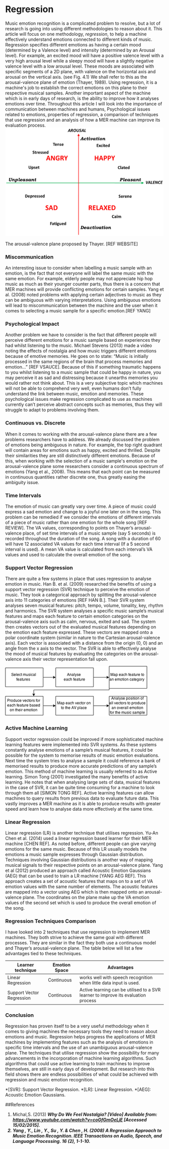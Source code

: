 # Regression
Music emotion recognition is a complicated problem to resolve, but a lot of research is going into using different methodologies to reason about it. This article will focus on one methodology, *regression*, to help a machine effectively understand emotions connected to different kinds of music. Regression specifies different emotions as having a certain mood (determined by a Valence level) and intensity (determined by an Arousal level). For example, an excited mood will have a positive valence level with a very high arousal level while a sleepy mood will have a slightly negative valence level with a low arousal level. These moods are associated with specific segments of a 2D plane, with valence on the horizontal axis and arousal on the vertical axis. (see Fig. 4.1) <!-- and add link --> We shall refer to this as the arousal-valence plane of emotion (Thayer, 1989). Using regression, it is a machine's job to establish the correct emotions on this plane to their respective musical samples. Another important aspect of the machine which is in early days of research, is the ability to improve how it analyses emotions over time. Throughout this article I will look into the importance of communication between machines and humans, Psychological issues related to emotions, properties of regression, a comparison of techniques that use regression and an analysis of how a MER machine can improve its evaluation process.
![V-A Diagram](/assets/images/ar-va-diagram-fig-1.jpg)
<!-- change image to elliot's image -->
The arousal-valence plane proposed by Thayer. [REF WEBSITE]

### Miscommunication
An interesting issue to consider when labelling a music sample with an emotion, is the fact that not everyone will label the same music with the same emotion. For example, elderly people may not appreciate hip hop music as much as their younger counter parts, thus there is a concern that MER machines will provide conflicting emotions for certain samples. Yang et al. (2008) noted problems with applying certain adjectives to music as they can be ambiguous with varying interpretations. Using ambiguous emotions will lead to miscommunication between the machine and the user when it comes to selecting a music sample for a specific emotion.[REF YANG]

### Psychological Impact
Another problem we have to consider is the fact that different people will perceive different emotions for a music sample based on experiences they had whilst listening to the music. Michael Stevens (2013) made a video noting the effects of nostalgia and how music triggers different emotions because of emotive memories. He goes on to state: “Music is initially processed in the same regions of the brain that process memories and emotion&hellip;” [REF VSAUCE]. Because of this if something traumatic happens to you whilst listening to a music sample that could be happy in nature, you may perceive it as sad and distressing because it unearths memories you would rather not think about. This is a very subjective topic which machines will not be able to comprehend very well, even humans don’t fully understand the link between music, emotion and memories. These psychological issues make regression complicated to use as machines currently can’t perceive abstract concepts such as memories, thus they will struggle to adapt to problems involving them.

### Continuous vs. Discrete
When it comes to working with the arousal-valence plane there are a few problems researchers have to address. We already discussed the problem of emotions being ambiguous in nature. For example, the top right quadrant will contain areas for emotions such as happy, excited and thrilled. Despite their similarities they are still distinctively different emotions. Because of this, when working with the selection of a music sample's emotion on the arousal-valence plane some researchers consider a continuous spectrum of emotions (Yang et al., 2008). This means that each point can be measured in continuous quantities rather discrete one, thus greatly easing the ambiguity issue.

### Time Intervals
The emotion of music can greatly vary over time. A piece of music could express a sad emotion and change to a joyful one later on in the song. This problem can be remedied if we consider the emotions of different intervals of a piece of music rather than one emotion for the whole song [REF REVIEW]. The VA values, corresponding to points on Thayer’s arousal-valence place, of set time intervals of a music sample (say 5 seconds) is recorded throughout the duration of the song. A song with a duration of 60 will have 12 associated VA values for each time interval (If a 5 second interval is used). A mean VA value is calculated from each interval’s VA values and used to calculate the overall emotion of the song.

### Support Vector Regression
There are quite a few systems in place that uses regression to analyse emotion in music. Han B. et al. (2009) researched the benefits of using a support vector regression (SVR) technique to perceive the emotion of music. They took a categorical approach by splitting the arousal-valence axis into 11 categories of emotions [REF HAN B.]. Their SVR system analyses seven musical features: pitch, tempo, volume, tonality, key, rhythm and harmonics. The SVR system analyses a specific music sample’s musical features and maps each feature to certain emotion categories on the arousal-valence axis such as calm, nervous, exited and sad. The system then creates vectors out of the evaluated musical features depending on the emotion each feature expressed. These vectors are mapped onto a polar coordinate system (similar in nature to the Cartesian arousal-valence axis). Each vector is associated with a distance from the origin (0, 0) and an angle from the x axis to the vector. The SVR is able to effectively analyse the mood of musical features by evaluating the categories on the arousal-valence axis their vector representation fall upon.
<!-- Flow chart  -->
![Flow Chart](/assets/images/SVRFlowChart.png)

### Active Machine Learning
Support vector regression could be improved if more sophisticated machine learning features were implemented into SVR systems. As these systems constantly analyse emotions of a sample’s musical features, it could be possible for the system to memorise results of music emotion evaluations. Next time the system tries to analyse a sample it could reference a bank of memorised results to produce more accurate predictions of any sample’s emotion. This method of machine learning is usually referred to as Active learning. Simon Tong (2001) investigated the many benefits of active learning. He notes that when analysing large sets of data, musical features in the case of SVR, it can be quite time consuming for a machine to look through them all [SIMON TONG REF]. Active learning features can allow machines to query results from previous data to evaluate future data. This vastly improves a MER machine as it is able to produce results with greater speed and learn how to analyse data more effectively at the same time.

### Linear Regression
Linear regression (LR) is another technique that utilises regression. Yu-An Chen et al. (2014) used a linear regression based learner for their MER machine [CHEN REF]. As noted before, different people can give varying emotions for the same music. Because of this LR usually models the emotions a music sample expresses through Gaussian distribution. Techniques involving Gaussian distributions is another way of mapping musical signals to their respective points on an arousal-valence plane. Yang et al (2012) produced an approach called Acoustic Emotion Gaussians (AEG) that can be used to train a LR machine [YANG AEG REF]. This approach creates a set of acoustic features that maps on to a set of VA emotion values with the same number of elements. The acoustic features are mapped into a vector using AEG which is then mapped onto an arousal-valence plane. The coordinates on the plane make up the VA emotion values of the second set which is used to produce the overall emotion of the song.

### Regression Techniques Comparison
I have looked into 2 techniques that use regression to implement MER machines. They both strive to achieve the same goal with different processes. They are similar in the fact they both use a continuous model and Thayer’s arousal-valence plane. The table below will list a few advantages tied to these techniques.

Learner technique           | Emotion Space | Advantages
--------------------------- | ------------- | ----------------------------------------------------------------------------------  
Linear Regression           | Continuous    | works well with speech recognition when little data input is used.
Support Vector Regression   | Continuous    | Active learning can be utilised to a SVR learner to improve its evaluation process

### Conclusion
Regression has proven itself to be a very useful methodology when it comes to giving machines the necessary tools they need to reason about emotions and music. Regression helps progress the applications of MER machines by implementing features such as the analysis of emotions in specific time intervals and the use of an unambiguous arousal-valence plane. The techniques that utilise regression show the possibility for many advancements in the incorporation of machine learning algorithms. Such algorithms that could use active learning to train machines to improve themselves, are still in early days of development. But research into this field shows there are endless possibilities of what could be achieved with regression and music emotion recognition.




*[SVR]: Support Vector Regression.
*[LR]: Linear Regression.
*[AEG]: Acoustic Emotion Gaussians.


##References
1. Michal,S. (2013) <I><B>Why Do We Feel Nostalgia? [Video] Available from: <a href="https://www.youtube.com/watch?v=coGfGmOeLjE" TARGET="_blank">https://www.youtube.com/watch?v=coGfGmOeLjE</a> [Accessed 15/02/2015].
2. Yang , Y., Lin , Y., Su , Y. &amp; Chen , H. (2008) A Regression Approach to Music Emotion Recognition. *IEEE Transactions on Audio, Speech, and Language Processing.* 16 (2), 1-1-10.
